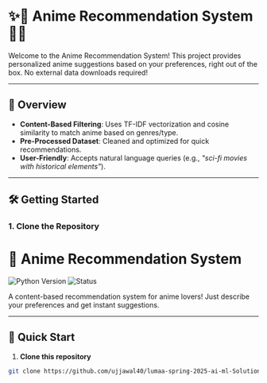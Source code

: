 # ✨🌸 Anime Recommendation System 🌸✨

Welcome to the Anime Recommendation System! This project provides personalized anime suggestions based on your preferences, right out of the box. No external data downloads required! 

---

## 🚀 **Overview**
- **Content-Based Filtering**: Uses TF-IDF vectorization and cosine similarity to match anime based on genres/type.
- **Pre-Processed Dataset**: Cleaned and optimized for quick recommendations.
- **User-Friendly**: Accepts natural language queries (e.g., _"sci-fi movies with historical elements"_).

---

## 🛠️ **Getting Started**

### 1. **Clone the Repository**
# 🎌 Anime Recommendation System

<img src="https://img.shields.io/badge/Python-3.8%2B-blue" alt="Python Version"> <img src="https://img.shields.io/badge/Status-Complete-brightgreen" alt="Status">

A content-based recommendation system for anime lovers! Just describe your preferences and get instant suggestions. 

---

## 🚀 Quick Start

1. **Clone this repository**
```bash
git clone https://github.com/ujjawal40/lumaa-spring-2025-ai-ml-Solution-Ujjawal.git
